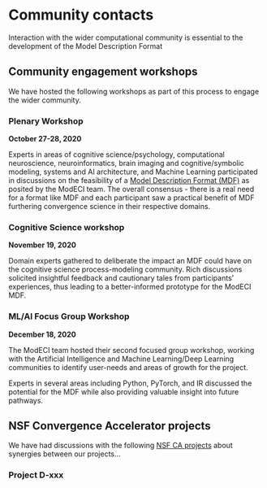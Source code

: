 # Community contacts

Interaction with the wider computational community is essential to the development of the Model Description Format

<h2>Community engagement workshops</h2>

We have hosted the following workshops as part of this process to engage the wider community.

<h3>Plenary Workshop</h3>

**October 27-28, 2020**

Experts in areas of cognitive science/psychology, computational neuroscience, neuroinformatics, brain imaging and cognitive/symbolic modeling, systems and AI architecture, and Machine Learning participated in discussions on the feasibility of a [Model Description Format (MDF)](https://modeci.github.io/Website/MDF.html) as posited by the ModECI team. The overall consensus - there is a real need for a format like MDF and each participant saw a practical benefit of MDF furthering convergence science in their respective domains.

<h3>Cognitive Science workshop</h3>

**November 19, 2020**

Domain experts gathered to deliberate the impact an MDF could have on the cognitive science process-modeling community.  Rich discussions solicited insightful feedback and cautionary tales from participants’ experiences, thus leading to a better-informed prototype for the ModECI MDF.

<h3>ML/AI Focus Group Workshop</h3>

**December 18, 2020**

The ModECI team hosted their second focused group workshop, working with the Artificial Intelligence and Machine Learning/Deep Learning communities to identify user-needs and areas of growth for the project. 

Experts in several areas including Python, PyTorch, and IR discussed the potential for the MDF while also providing valuable insight into future pathways.



<h2>NSF Convergence Accelerator projects</h2>

We have had discussions with the following [NSF CA projects](https://www.nsf.gov/od/oia/convergence-accelerator/) about synergies between our projects...

<h3>Project D-xxx</h3>
